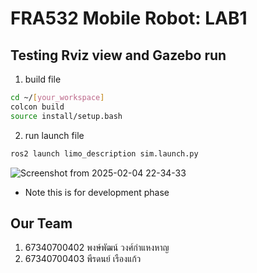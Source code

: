 # FRA532 Mobile Robot: LAB1

## Testing Rviz view and Gazebo run
1) build file
```bash
cd ~/[your_workspace]
colcon build
source install/setup.bash 
```
2) run launch file
```bash
ros2 launch limo_description sim.launch.py
```
![Screenshot from 2025-02-04 22-34-33](https://github.com/user-attachments/assets/5e853149-dc23-49d1-aaf4-c46dc668d1f5)

* Note this is for development phase

## Our Team

1. 67340700402 พงษ์พัฒน์ วงศ์กำแหงหาญ
2. 67340700403 พีรดนย์ เรืองแก้ว
